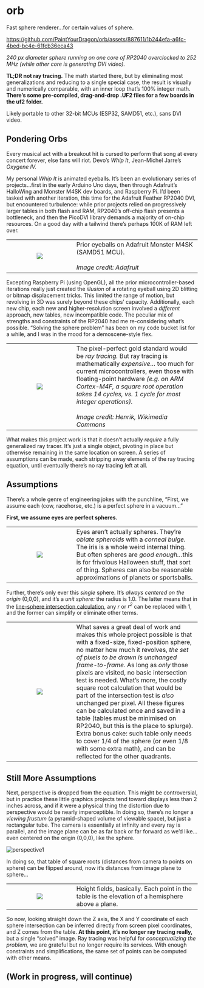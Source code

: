 # orb
Fast sphere renderer…for certain values of sphere.

https://github.com/PaintYourDragon/orb/assets/887611/1b244efa-a6fc-4bed-bc4e-61fcb36eca43

_240 px diameter sphere running on one core of RP2040 overclocked to 252 MHz (while other core is generating DVI video)._

**TL;DR not ray tracing.** The math started there, but by eliminating most generalizations and reducing to a single special case, the result is visually and numerically comparable, with an inner loop that’s 100% integer math. **There’s some pre-compiled, drag-and-drop .UF2 files for a few boards in the uf2 folder.**

Likely portable to other 32-bit MCUs (ESP32, SAMD51, etc.), sans DVI video.

## Pondering Orbs

Every musical act with a breakout hit is cursed to perform that song at every concert forever, else fans will riot. Devo’s _Whip It_, Jean-Michel Jarre’s _Oxygene IV._

My personal _Whip It_ is animated eyeballs. It’s been an evolutionary series of projects…first in the early Arduino Uno days, then through Adafruit’s HalloWing and Monster M4SK dev boards, and Raspberry Pi. I’d been tasked with another iteration, this time for the Adafruit Feather RP2040 DVI, but encountered turbulence: while prior projects relied on progressively larger tables in both flash and RAM, RP2040’s off-chip flash presents a bottleneck, and then the PicoDVI library demands a majority of on-chip resources. On a good day with a tailwind there’s perhaps 100K of RAM left over.

<table>
<TR><TD WIDTH="35%" ALIGN="center"> <IMG SRC="https://github.com/PaintYourDragon/orb/assets/887611/2d2aab14-f100-438a-b320-56bd75d8a0ec"/></TD>
<TD>Prior eyeballs on Adafruit Monster M4SK (SAMD51 MCU).
<BR><BR>
<i>Image credit: Adafruit</i></TD></TR>
</table>

Excepting Raspberry Pi (using OpenGL), all the prior microcontroller-based iterations really just created the _illusion_ of a rotating eyeball using 2D blitting or bitmap displacement tricks. This limited the range of motion, but revolving in 3D was surely beyond these chips’ capacity. Additionally, each new chip, each new and higher-resolution screen involved a _different_ approach, new tables, new incompatible code. The peculiar mix of strengths and constraints of the RP2040 had me re-considering what’s possible. “Solving the sphere problem” has been on my code bucket list for a while, and I was in the mood for a demoscene-style flex.

<table>
<TR><TD WIDTH="35%" ALIGN="center"> <IMG SRC="https://github.com/PaintYourDragon/orb/assets/887611/2676c5e0-83bb-4ab9-b3dd-2028dbe5865a"/></TD>
<TD>The pixel-perfect gold standard would be <i>ray tracing.</i> But ray tracing is mathematically <i>expensive…</i> too much for current microcontrollers, even those with floating-point hardware <i>(e.g. on ARM Cortex-M4F, a square root operation takes 14 cycles, vs. 1 cycle for most integer operations).</i>
<BR><BR>
<i>Image credit: Henrik, Wikimedia Commons</i></TD></TR>
</table>

What makes this project work is that it doesn’t actually _require_ a fully generalized ray tracer. It’s just a single object, pivoting in place but otherwise remaining in the same location on screen. A series of assumptions can be made, each stripping away elements of the ray tracing equation, until eventually there’s no ray tracing left at all.

## Assumptions

There’s a whole genre of engineering jokes with the punchline, “First, we assume each (cow, racehorse, etc.) is a perfect sphere in a vacuum…”

**First, we assume eyes are perfect spheres.**

<table>
<TR><TD WIDTH="35%" ALIGN="center"> <IMG SRC="https://github.com/PaintYourDragon/orb/assets/887611/5e4133cf-e8e3-4a52-ba13-a16d09d6ca3c"/></TD>
<TD>Eyes aren’t actually spheres. They’re <I>oblate spheroids</I> with a <I>corneal bulge.</I> The iris is a whole weird internal thing. But often spheres are <I>good enough…</I>this is for frivolous Halloween stuff, that sort of thing. Spheres can also be reasonable approximations of planets or sportsballs.</TD></TR>
</table>

Further, there’s only ever this _single_ sphere. It’s _always centered on the origin_ (0,0,0), and it’s a _unit sphere:_ the radius is 1.0. The latter means that in the [line-sphere intersection calculation](https://en.wikipedia.org/wiki/Line–sphere_intersection), any _r_ or _r<sup>2</sup>_ can be replaced with 1, and the former can simplify or eliminate other terms.

<table>
<TR><TD WIDTH="35%" ALIGN="center"> <IMG SRC="https://github.com/PaintYourDragon/orb/assets/887611/cadf311f-c8bb-4966-9111-c0fb84df1966")/></TD>
<TD>
What saves a great deal of work and makes this whole project possible is that with a fixed-size, fixed-position sphere, no matter how much it revolves, <i>the set of pixels to be drawn is unchanged frame-to-frame.</i> As long as <i>only</i> those pixels are visited, no basic intersection test is needed. What’s more, the costly square root calculation that would be part of the intersection test is <i>also</i> unchanged per pixel. All these figures can be calculated once and saved in a table (tables must be minimised on RP2040, but this is the place to splurge). Extra bonus cake: such table only needs to cover 1/4 of the sphere (or even 1/8 with some extra math), and can be reflected for the other quadrants.</TD></TR>
</table>

## Still More Assumptions

Next, perspective is dropped from the equation. This might be controversial, but in practice these little graphics projects tend toward displays less than 2 inches across, and if it were a physical thing the distortion due to perspective would be nearly imperceptible. In doing so, there’s no longer a _viewing frustum_ (a pyramid-shaped volume of viewable space), but just a rectangular tube. The camera is essentially at infinity and every ray is parallel, and the image plane can be as far back or far forward as we’d like…even centered on the origin (0,0,0), like the sphere.

![perspective1](https://github.com/PaintYourDragon/orb/assets/887611/1add6889-99de-4307-acb5-683ccb9a47c9)

In doing so, that table of square roots (distances from camera to points on sphere) can be flipped around, now it’s distances from image plane to sphere…

<table>
<TR><TD WIDTH="35%" ALIGN="center"> <IMG SRC="https://github.com/PaintYourDragon/orb/assets/887611/1f7d566f-d329-4dd7-94b7-b974ca794b05")/></TD>
<TD>Height fields, basically. Each point in the table is the elevation of a hemisphere above a plane.</TD></TR>
</table>

So now, looking straight down the Z axis, the X and Y coordinate of each sphere intersection can be inferred directly from screen pixel coordinates, and Z comes from the table. **At this point, it’s no longer ray tracing really,** but a single “solved” image. Ray tracing was helpful for _conceptualizing the problem,_ we are grateful but no longer require its services. With enough constraints and simplifications, the same set of points can be computed with other means.


## (Work in progress, will continue)
